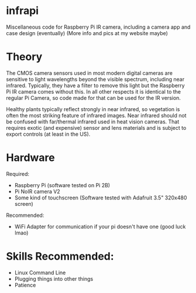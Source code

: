 # infrapi
Miscellaneous code for Raspberry Pi IR camera, including a camera app and case design (eventually)
(More info and pics at my website maybe)

# Theory
The CMOS camera sensors used in most modern digital cameras are sensitive to light wavelengths beyond the visible spectrum, including near infrared. Typically, they have a filter to remove this light but the Raspberry Pi IR camera comes without this. In all other respects it is identical to the regular Pi Camera, so code made for that can be used for the IR version.

Healthy plants typically reflect strongly in near infrared, so vegetation is often the most striking feature of infrared images. Near infrared should not be confused with far/thermal infrared used in heat vision cameras. That requires exotic (and expensive) sensor and lens materials and is subject to export controls (at least in the US). 

# Hardware
Required:
* Raspberry Pi (software tested on Pi 2B)
* Pi NoIR camera V2
* Some kind of touchscreen (Software tested with Adafruit 3.5" 320x480 screen)

Recommended:
* WiFi Adapter for communication if your pi doesn't have one (good luck lmao)

# Skills Recommended:
* Linux Command Line
* Plugging things into other things
* Patience 
